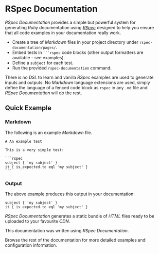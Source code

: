 # RSpec Documentation

_RSpec Documentation_ provides a simple but powerful system for generating _Ruby_ documentation using [_RSpec_](https://rspec.info/) designed to help you ensure that all code examples in your documentation really work.

* Create a tree of _Markdown_ files in your project directory under `rspec-documentation/pages/`.
* Embed tests in ```` ```rspec ```` code blocks (other output formatters are available - see examples).
* Define a `subject` for each test.
* Run the provided `rspec-documentation` command.

There is no _DSL_ to learn and vanilla _RSpec_ examples are used to generate inputs and outputs. No _Markdown_ language extensions are used, simply define the language of a fenced code block as `rspec` in any `.md` file and _RSpec Documentation_ will do the rest.

## Quick Example

### Markdown

The following is an example _Markdown_ file.

````console
# An example test

This is a very simple test:

```rspec
subject { 'my subject' }
it { is_expected.to eql 'my subject' }
```
````

### Output

The above example produces this output in your documentation:

```rspec
subject { 'my subject' }
it { is_expected.to eql 'my subject' }
```

_RSpec Documentation_ generates a static bundle of _HTML_ files ready to be uploaded to your favourite _CDN_.

This documentation was written using _RSpec Documentation_.

Browse the rest of the documentation for more detailed examples and configuration information.
